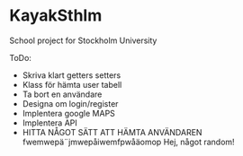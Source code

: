 # KayakSthlm
 School project for Stockholm University


ToDo:
- Skriva klart getters setters
- Klass för hämta user tabell
- Ta bort en användare
- Designa om login/register
- Implentera google MAPS
- Implentera API
- HITTA NÅGOT SÄTT ATT HÄMTA ANVÄNDAREN
fwemwepä¨jmwepåiwemfpwåäomop
Hej, något random!
